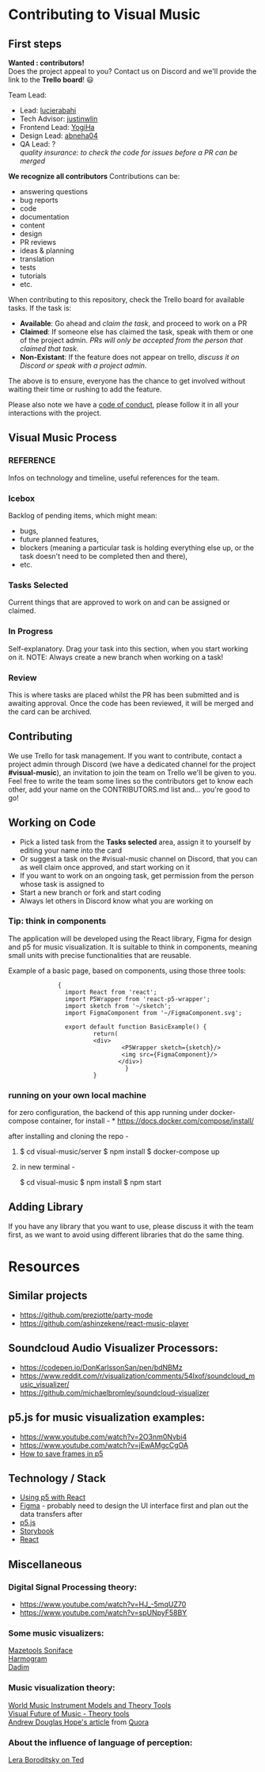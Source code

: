 # Contributing to Visual Music

## First steps
__Wanted : contributors!__                           
Does the project appeal to you? Contact us on Discord and we'll provide the link to the __Trello board__! :smiley:

Team Lead:     
* Lead: [lucierabahi](https://github.com/lucierabahi)
* Tech Advisor: [justinwlin](https://github.com/justinwlin)
* Frontend Lead: [YogiHa](https://github.com/YogiHa)
* Design Lead: [abneha04](https://github.com/abneha04)                      
* QA Lead: ?                      
*quality insurance: to check the code for issues before a PR can be merged*

__We recognize all contributors__
Contributions can be:
* answering questions
* bug reports
* code
* documentation
* content
* design
* PR reviews 
* ideas & planning
* translation
* tests
* tutorials
* etc.

When contributing to this repository, check the Trello board for available tasks. If the task is:
* __Available__: Go ahead and *claim the task*, and proceed to work on a PR
* __Claimed__: If someone else has claimed the task, speak with them or one of the project admin. *PRs will only be accepted from the person that claimed that task.*
* __Non-Existant__: If the feature does not appear on trello, *discuss it on Discord or speak with a project admin*.

The above is to ensure, everyone has the chance to get involved without waiting their time or rushing to add the feature.

Please also note we have a [code of conduct](https://github.com/zero-to-mastery/visual-music/blob/master/CODE_OF_CONDUCT.md), please follow it in all your interactions with the project.

## Visual Music Process
### REFERENCE
Infos on technology and timeline, useful references for the team.

### Icebox
Backlog of pending items, which might mean:
* bugs,
* future planned features,
* blockers (meaning a particular task is holding everything else up, or the task doesn't need to be completed then and there),
* etc.

### Tasks Selected
Current things that are approved to work on and can be assigned or claimed.

### In Progress
Self-explanatory. Drag your task into this section, when you start working on it.
NOTE: Always create a new branch when working on a task!

### Review
This is where tasks are placed whilst the PR has been submitted and is awaiting approval. Once the code has been reviewed, it will be merged and the card can be archived.


## Contributing
We use Trello for task management. If you want to contribute, contact a project admin through Discord (we have a dedicated channel for the project __#visual-music__), an invitation to join the team on Trello we'll be given to you. Feel free to write the team some lines so the contributors get to know each other, add your name on the CONTRIBUTORS.md list and... you're good to go! 

## Working on Code
* Pick a listed task from the __Tasks selected__ area, assign it to yourself by editing your name into the card
* Or suggest a task on the #visual-music channel on Discord, that you can as well claim once approved, and start working on it
* If you want to work on an ongoing task, get permission from the person whose task is assigned to
* Start a new branch or fork and start coding
* Always let others in Discord know what you are working on

### Tip: think in components
The application will be developed using the React library, Figma for design and p5 for music visualization. It is suitable to think in components, meaning small units with precise functionalities that are reusable.     

Example of a basic page, based on components, using those three tools:

                  {
                  	import React from 'react';
                    import P5Wrapper from 'react-p5-wrapper';
                    import sketch from '~/sketch';
                    import FigmaComponent from '~/FigmaComponent.svg';

                    export default function BasicExample() {
                        	return( 
                            <div>
		                 	      	<P5Wrapper sketch={sketch}/>
		                 	      	<img src={FigmaComponent}/>
		                 		   </div>)
                                     }
                            }

### running on your own local machine
for zero configuration, the backend of this app running under docker-compose container,
for install - * https://docs.docker.com/compose/install/

after installing and cloning the repo -

1. $ cd visual-music/server
   $ npm install
   $ docker-compose up

2. in new terminal -

   $ cd visual-music
   $ npm install
   $ npm start

## Adding Library
If you have any library that you want to use, please discuss it with the team first, as we want to avoid using different libraries that do the same thing.

# Resources
## Similar projects
* https://github.com/preziotte/party-mode
* https://github.com/ashinzekene/react-music-player

## Soundcloud Audio Visualizer Processors:
* https://codepen.io/DonKarlssonSan/pen/bdNBMz             
* https://www.reddit.com/r/visualization/comments/54lxof/soundcloud_music_visualizer/                 
* https://github.com/michaelbromley/soundcloud-visualizer 

## p5.js for music visualization examples: 
* https://www.youtube.com/watch?v=2O3nm0Nvbi4
* https://www.youtube.com/watch?v=jEwAMgcCgOA
* [How to save frames in p5](http://p5js.org/reference/#/p5/saveFrames)

## Technology / Stack
* [Using p5 with React](https://discourse.processing.org/t/using-react-with-p5-js-es6-support/3298)
* [Figma](https://www.figma.com/) - probably need to design the UI interface first and plan out the data transfers after
* [p5.js](http://p5js.org/)
* [Storybook](https://storybook.js.org/)
* [React](https://reactjs.org/)

## Miscellaneous
### Digital Signal Processing theory:
* https://www.youtube.com/watch?v=HJ_-5mqUZ70 
* https://www.youtube.com/watch?v=spUNpyF58BY

### Some music visualizers:      
[Mazetools Soniface](https://www.mazetools.com/)        
[Harmogram](https://harmogram.com/)       
[Dadim](https://do.adive.in/music/99)          

### Music visualization theory:        
[World Music Instrument Models and Theory Tools](https://www.facebook.com/WorldMusicInstrumentsAndTheory/)       
[Visual Future of Music - Theory tools](https://visualfutureofmusic.blogspot.com/p/matrices-frequency-atlas.html)   
[Andrew Douglas Hope's article](https://github.com/zero-to-mastery/visual-music/blob/master/Andrew-Douglas-Hope.md)   from [Quora](https://www.quora.com/What-are-ways-of-visualizing-music)  

### About the influence of language of perception:       
[Lera Boroditsky on Ted](https://www.youtube.com/watch?v=RKK7wGAYP6k)  
